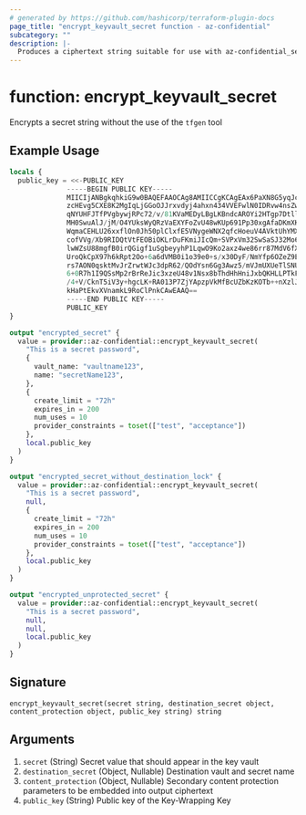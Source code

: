 ```yaml
---
# generated by https://github.com/hashicorp/terraform-plugin-docs
page_title: "encrypt_keyvault_secret function - az-confidential"
subcategory: ""
description: |-
  Produces a ciphertext string suitable for use with az-confidential_secret resource
---
```


# function: encrypt_keyvault_secret

Encrypts a secret string without the use of the `tfgen` tool

## Example Usage

```terraform
locals {
  public_key = <<-PUBLIC_KEY
              -----BEGIN PUBLIC KEY-----
              MIICIjANBgkqhkiG9w0BAQEFAAOCAg8AMIICCgKCAgEAx6PaXN8G5yqJc06mB+Ht
              zcHEvg5CXE8K2MgIqLjGGoOJJrxvdyj4ahxn434VVEFwlN0IDRvw4nsZwNOmXtQH
              qNYUHFJTfPVgbywjRPc72/v/81KVaMEDyLBgLKBndcAROYi2HTgp7DtllZGLCOFD
              MH0SwuAlJ/jM/O4YUksWyQRzVaEXYFoZvU48wKUp691Pp30xgAfaDKmXKXk/gJP+
              WqmaCEHLU26xxflOn0Jh50plClxfE5VNygeWNX2qfcHoeuV4AVktUhYMXXbaZar7
              cofVVg/Xb9RIDQtVtFEOBiOKLrDuFKmiJIcQm+SVPxVm32SwSaSJ32Mo68xc0VRZ
              lwWZsU88mgfB0irQGigf1uSgbeyyhP1LqwO9Ko2axz4we86rr87MdV6fXwyLzofD
              UroQkCpX97h6kRpt2Oo+6a6dVMB0i1o39e0+s/x30DyF/NmYfp6OZeZ9ESexNK+I
              rs7AON0qsktMvJrZrwtWJc3dpR62/QOdYsn6Gg3Awz5/mVJmUXUeTlSNUwLXvRcg
              6+0R7h1I9QSsMp2rBrReJic3xzeU48v1Nsx8bThdHhHniJxbQKHLLPTkFPvU1GVQ
              /4+V/CknT5iV3y+hgcLK+RA013P7ZjYApzpVkMfBcUZbKzKOTb++nXzlJrWwCc2b
              kHaPtEkvXVnamkL9RoClPnkCAwEAAQ==
              -----END PUBLIC KEY-----
              PUBLIC_KEY
}

output "encrypted_secret" {
  value = provider::az-confidential::encrypt_keyvault_secret(
    "This is a secret password",
    {
      vault_name: "vaultname123",
      name: "secretName123",
    },
    {
      create_limit = "72h"
      expires_in = 200
      num_uses = 10
      provider_constraints = toset(["test", "acceptance"])
    },
    local.public_key
  )
}

output "encrypted_secret_without_destination_lock" {
  value = provider::az-confidential::encrypt_keyvault_secret(
    "This is a secret password",
    null,
    {
      create_limit = "72h"
      expires_in = 200
      num_uses = 10
      provider_constraints = toset(["test", "acceptance"])
    },
    local.public_key
  )
}

output "encrypted_unprotected_secret" {
  value = provider::az-confidential::encrypt_keyvault_secret(
    "This is a secret password",
    null,
    null,
    local.public_key
  )
}
```

## Signature

<!-- signature generated by tfplugindocs -->
```text
encrypt_keyvault_secret(secret string, destination_secret object, content_protection object, public_key string) string
```

## Arguments

<!-- arguments generated by tfplugindocs -->
1. `secret` (String) Secret value that should appear in the key vault
1. `destination_secret` (Object, Nullable) Destination vault and secret name
1. `content_protection` (Object, Nullable) Secondary content protection parameters to be embedded into  output ciphertext
1. `public_key` (String) Public key of the Key-Wrapping Key

